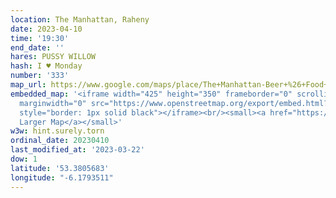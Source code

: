 ```yaml
---
location: The Manhattan, Raheny
date: 2023-04-10
time: '19:30'
end_date: ''
hares: PUSSY WILLOW
hash: I ♥ Monday
number: '333'
map_url: https://www.google.com/maps/place/The+Manhattan-Beer+%26+Food+Co/@53.3805683,-6.1793511,17z/data=!3m1!4b1!4m6!3m5!1s0x48670f8d1b7e8789:0xfa44d7c1c9e250c2!8m2!3d53.3805684!4d-6.1748664!16s%2Fg%2F11b75jh9j1
embedded_map: '<iframe width="425" height="350" frameborder="0" scrolling="no" marginheight="0"
  marginwidth="0" src="https://www.openstreetmap.org/export/embed.html?bbox=-6.1759552359581%2C53.37991740142866%2C-6.173589527606965%2C53.381285340461666&amp;layer=mapnik&amp;marker=53.380601376438285%2C-6.174772381782532"
  style="border: 1px solid black"></iframe><br/><small><a href="https://www.openstreetmap.org/?mlat=53.38060&amp;mlon=-6.17477#map=19/53.38060/-6.17477">View
  Larger Map</a></small>'
w3w: hint.surely.torn
ordinal_date: 20230410
last_modified_at: '2023-03-22'
dow: 1
latitude: '53.3805683'
longitude: "-6.1793511"
---
```


